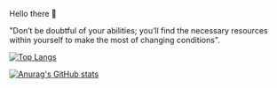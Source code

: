 Hello there 🤗

"Don’t be doubtful of your abilities; you’ll find the necessary resources within yourself to make the most of changing conditions".



[![Top Langs](https://github-readme-stats.vercel.app/api/top-langs/?username=anuraghazra)](https://github.com/anuraghazra/github-readme-stats)


[![Anurag's GitHub stats](https://github-readme-stats.vercel.app/api?username=rithreaksa&count_private=true&show_icons=true&theme=radical)](https://github.com/anuraghazra/github-readme-stats)

